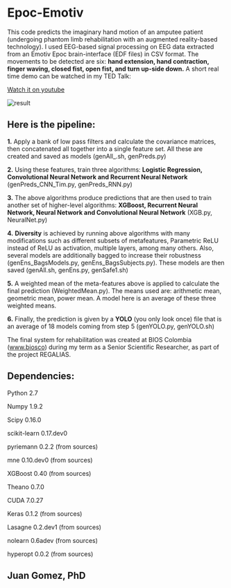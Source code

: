 # Epoc-Emotiv

This code predicts the imaginary hand motion of an amputee patient (undergoing phantom limb rehabilitation with an augmented reality-based technology). I used EEG-based signal processing on EEG data extracted from an Emotiv Epoc brain-interface (EDF files) in CSV format. The movements to be detected are six: __hand extension, hand contraction, finger waving, closed fist, open fist, and turn up-side down.__
A short real time demo can be watched in my TED Talk: 

[Watch it on youtube](https://youtu.be/e-ZBNtzpF1Q?t=419)

![result](https://user-images.githubusercontent.com/38761819/50808388-4f070800-12cc-11e9-81e2-3fea93976c42.png)

## Here is the pipeline:

__1.__	    Apply a bank of low pass filters and calculate the covariance matrices, then concatenated all together into a single feature set. All these are created and saved as models (genAll_.sh, genPreds.py)

__2.__	    Using these features, train three algorithms: __Logistic Regression, Convolutional Neural Network and Recurrent Neural Network__ (genPreds_CNN_Tim.py, genPreds_RNN.py)

__3.__	    The above algorithms produce predictions that are then used to train another set of higher-level algorithms: __XGBoost, Recurrent Neural Network, Neural Network and Convolutional Neural Network__ (XGB.py, NeuralNet.py)

__4.__	    __Diversity__ is achieved by running above algorithms with many modifications such as different subsets of metafeatures, Parametric ReLU instead of ReLU as activation, multiple layers, among many others. Also, several models are additionally bagged to increase their robustness (genEns_BagsModels.py, genEns_BagsSubjects.py). These models are then saved (genAll.sh, genEns.py, genSafe1.sh)

__5.__	    A weighted mean of the meta-features above is applied to calculate the final prediction (WeightedMean.py). The means used are: arithmetic mean, geometric mean, power mean. A model here is an average of these three weighted means.

__6.__	    Finally, the prediction is given by a __YOLO__ (you only look once) file that is an average of 18 models coming from step 5 (genYOLO.py, genYOLO.sh)

The final system for rehabilitation was created at BIOS Colombia (www.biosco) during my term as a Senior Scientific Researcher, as part of the project REGALIAS.

## Dependencies:

Python 2.7

Numpy 1.9.2

Scipy 0.16.0

scikit-learn 0.17.dev0

pyriemann 0.2.2 (from sources)

mne 0.10.dev0 (from sources)

XGBoost 0.40 (from sources)

Theano 0.7.0

CUDA 7.0.27

Keras 0.1.2 (from sources)

Lasagne 0.2.dev1 (from sources)

nolearn 0.6adev (from sources)

hyperopt 0.0.2 (from sources)

## Juan Gomez, PhD
